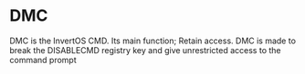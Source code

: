 # DMC
DMC is the InvertOS CMD. Its main function; Retain access.
DMC is made to break the DISABLECMD registry key and give unrestricted access to the command prompt
